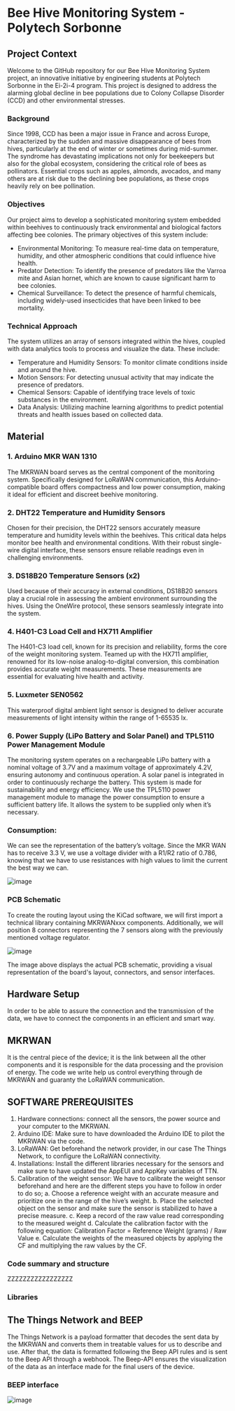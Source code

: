 # Bee Hive Monitoring System - Polytech Sorbonne

## Project Context

Welcome to the GitHub repository for our Bee Hive Monitoring System project, an innovative initiative by engineering students at Polytech Sorbonne in the Ei-2i-4 program. This project is designed to address the alarming global decline in bee populations due to Colony Collapse Disorder (CCD) and other environmental stresses.

### Background

Since 1998, CCD has been a major issue in France and across Europe, characterized by the sudden and massive disappearance of bees from hives, particularly at the end of winter or sometimes during mid-summer. The syndrome has devastating implications not only for beekeepers but also for the global ecosystem, considering the critical role of bees as pollinators. Essential crops such as apples, almonds, avocados, and many others are at risk due to the declining bee populations, as these crops heavily rely on bee pollination.

### Objectives

Our project aims to develop a sophisticated monitoring system embedded within beehives to continuously track environmental and biological factors affecting bee colonies. The primary objectives of this system include:

- Environmental Monitoring: To measure real-time data on temperature, humidity, and other atmospheric conditions that could influence hive health.
- Predator Detection: To identify the presence of predators like the Varroa mite and Asian hornet, which are known to cause significant harm to bee colonies.
- Chemical Surveillance: To detect the presence of harmful chemicals, including widely-used insecticides that have been linked to bee mortality.

### Technical Approach

The system utilizes an array of sensors integrated within the hives, coupled with data analytics tools to process and visualize the data. These include:

- Temperature and Humidity Sensors: To monitor climate conditions inside and around the hive.
- Motion Sensors: For detecting unusual activity that may indicate the presence of predators.
- Chemical Sensors: Capable of identifying trace levels of toxic substances in the environment.
- Data Analysis: Utilizing machine learning algorithms to predict potential threats and health issues based on collected data.

## Material

### 1. Arduino MKR WAN 1310 
The MKRWAN board serves as the central component of the monitoring system. Specifically designed for LoRaWAN communication, this Arduino-compatible board offers compactness and low power consumption, making it ideal for efficient and discreet beehive monitoring.

### 2. DHT22 Temperature and Humidity Sensors
Chosen for their precision, the DHT22 sensors accurately measure temperature and humidity levels within the beehives. This critical data helps monitor bee health and environmental conditions. With their robust single-wire digital interface, these sensors ensure reliable readings even in challenging environments.

### 3. DS18B20 Temperature Sensors (x2)
Used because of their accuracy in external conditions, DS18B20 sensors play a crucial role in assessing the ambient environment surrounding the hives. Using the OneWire protocol, these sensors seamlessly integrate into the system.

### 4. H401-C3 Load Cell and HX711 Amplifier
The H401-C3 load cell, known for its precision and reliability, forms the core of the weight monitoring system. Teamed up with the HX711 amplifier, renowned for its low-noise analog-to-digital conversion, this combination provides accurate weight measurements. These measurements are essential for evaluating hive health and activity.

### 5. Luxmeter SEN0562
This waterproof digital ambient light sensor is designed to deliver accurate measurements of light intensity within the range of 1-65535 lx.

### 6. Power Supply (LiPo Battery and Solar Panel) and TPL5110 Power Management Module
The monitoring system operates on a rechargeable LiPo battery with a nominal voltage of 3.7V and a maximum voltage of approximately 4.2V, ensuring autonomy and continuous operation. A solar panel is integrated in order to continuously recharge the battery. This system is made for sustainability and energy efficiency. 
We use the TPL5110 power management module to manage the power consumption to ensure a sufficient battery life. It allows the system to be supplied only when it’s necessary.

### Consumption: 

We can see the representation of the battery’s voltage. Since the MKR WAN has to receive 3.3 V, we use a voltage divider with a R1/R2 ratio of 0.786, knowing that we have to use resistances with high values to limit the current the best way we can.

![image](https://github.com/galgosruche/OPEN-Ruche/assets/168517667/6c030098-af06-42f7-96e6-e6f57c0f0464)

### PCB Schematic

To create the routing layout using the KiCad software, we will first import a technical library containing MKRWANxxx components. Additionally, we will position 8 connectors representing the 7 sensors along with the previously mentioned voltage regulator.

![image](https://github.com/galgosruche/OPEN-Ruche/assets/168517667/e770e0e9-acd5-42f3-a5d2-8f7805084d4b)

The image above displays the actual PCB schematic, providing a visual representation of the board's layout, connectors, and sensor interfaces.

## Hardware Setup

In order to be able to assure the connection and the transmission of the data, we have to connect the components in an efficient and smart way. 

## MKRWAN 

It is the central piece of the device; it is the link between all the other components and it is responsible for the data processing and the provision of energy. The code we write help us control everything through de MKRWAN and guaranty the LoRaWAN communication.

## SOFTWARE PREREQUISITES 
1.	Hardware connections: connect all the sensors, the power source and your computer to the MKRWAN. 
2.	Arduino IDE: Make sure to have downloaded the Arduino IDE to pilot the MKRWAN via the code. 
3.	LoRaWAN: Get beforehand the network provider, in our case The Things Network, to configure the LoRaWAN connectivity.
4.	Installations: Install the different libraries necessary for the sensors and make sure to have updated the AppEUI and AppKey variables of TTN.
5.	Calibration of the weight sensor: We have to calibrate the weight sensor beforehand and here are the different steps you have to follow in order to do so;
a.	Choose a reference weight with an accurate measure and prioritize one in the range of the hive’s weight. 
b.	Place the selected object on the sensor and make sure the sensor is stabilized to have a precise measure.
c.	Keep a record of the raw value read corresponding to the measured weight 
d.	Calculate the calibration factor with the following equation: 
Calibration Factor = Reference Weight (grams) / Raw Value
e.	Calculate the weights of the measured objects by applying the CF and multiplying the raw values by the CF.

### Code summary and structure 

ZZZZZZZZZZZZZZZZZ

### Libraries

## The Things Network and BEEP

The Things Network is a payload formatter that decodes the sent data by the MKRWAN and converts them in treatable values for us to describe and use.
After that, the data is formatted following the Beep API rules and is sent to the Beep API through a webhook. The Beep-API ensures the visualization of the data as an interface made for the final users of the device.

### BEEP interface 

![image](https://github.com/galgosruche/OPEN-Ruche/assets/168517667/b4633e36-7632-4635-8582-c16a449606e1)



